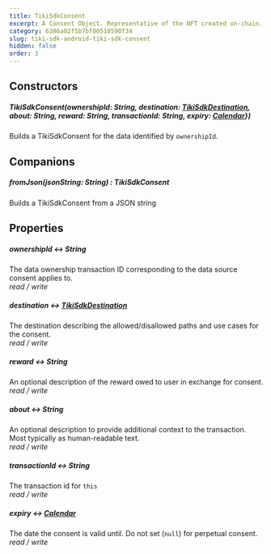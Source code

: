 ```yaml
---
title: TikiSdkConsent
excerpt: A Consent Object. Representative of the NFT created on-chain. Requires a corresponding Data Ownership NFT (see [TikiSdk](tiki-sdk-android-tiki-sdk)).
category: 6386a02f5b7bf00510590f34
slug: tiki-sdk-android-tiki-sdk-consent
hidden: false
order: 3
---
```


## Constructors

##### TikiSdkConsent(ownershipId: String, destination: [TikiSdkDestination](tiki-sdk-android-tiki-sdk-destination), about: String, reward: String, transactionId: String, expiry: [Calendar](https://developer.android.com/reference/kotlin/java/util/Calendar.html)})  
Builds a TikiSdkConsent for the data identified by `ownershipId`.

## Companions

##### fromJson(jsonString: String) : TikiSdkConsent
Builds a TikiSdkConsent from a JSON string

## Properties

##### ownershipId &#8596; String
The data ownership transaction ID corresponding to the data source consent applies to.  
_read / write_

##### destination &#8596; [TikiSdkDestination](tiki-sdk-android-tiki-sdk-destination)
The destination describing the allowed/disallowed paths and use cases for the consent.  
_read / write_

##### reward &#8596; String
An optional description of the reward owed to user in exchange for consent.
_read / write_

##### about &#8596; String
An optional description to provide additional context to the transaction. Most typically as human-readable text.  
_read / write_

##### transactionId &#8596; String
The transaction id for `this`  
_read / write_

##### expiry &#8596; [Calendar](https://developer.android.com/reference/kotlin/java/util/Calendar.html)
The date the consent is valid until. Do not set (`null`) for perpetual consent.
_read / write_